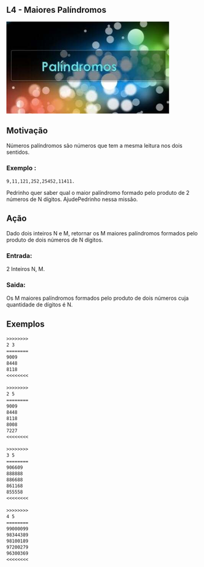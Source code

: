 ## L4 - Maiores Palíndromos

![]( cover.jpg)

## Motivação
Números palíndromos são números que tem a mesma leitura nos dois sentidos.

### Exemplo :
```
9,11,121,252,25452,11411.
```

Pedrinho quer saber qual o maior palíndromo formado pelo produto de 2 números de N dígitos. AjudePedrinho nessa missão.

## Ação
Dado dois inteiros N e M, retornar os M maiores palíndromos formados pelo produto de dois números de N dígitos.

### Entrada:
2 Inteiros N, M.

### Saida:
Os M maiores palíndromos formados pelo produto de dois números cuja quantidade de dígitos é N.

## Exemplos
```
>>>>>>>>
2 3
========
9009
8448
8118
<<<<<<<<

>>>>>>>>
2 5
========
9009
8448
8118
8008
7227
<<<<<<<<

>>>>>>>>
3 5
========
906609
888888
886688
861168
855558
<<<<<<<<

>>>>>>>>
4 5
========
99000099
98344389
98100189
97200279
96300369
<<<<<<<<

```